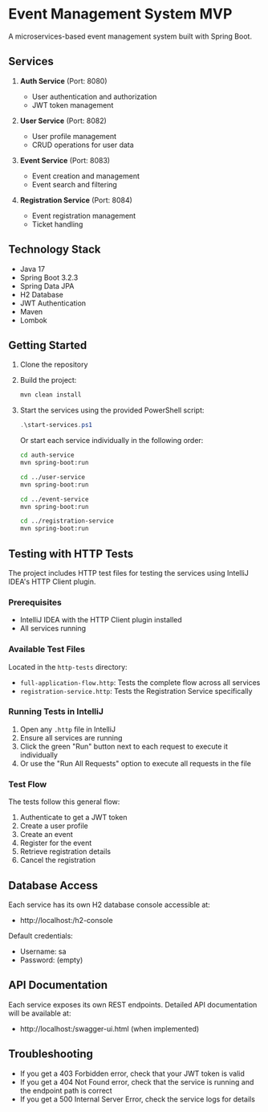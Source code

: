 # Event Management System MVP

A microservices-based event management system built with Spring Boot.

## Services

1. **Auth Service** (Port: 8080)
   - User authentication and authorization
   - JWT token management

2. **User Service** (Port: 8082)
   - User profile management
   - CRUD operations for user data

3. **Event Service** (Port: 8083)
   - Event creation and management
   - Event search and filtering

4. **Registration Service** (Port: 8084)
   - Event registration management
   - Ticket handling

## Technology Stack

- Java 17
- Spring Boot 3.2.3
- Spring Data JPA
- H2 Database
- JWT Authentication
- Maven
- Lombok

## Getting Started

1. Clone the repository
2. Build the project:
   ```bash
   mvn clean install
   ```

3. Start the services using the provided PowerShell script:
   ```powershell
   .\start-services.ps1
   ```

   Or start each service individually in the following order:
   ```bash
   cd auth-service
   mvn spring-boot:run
   
   cd ../user-service
   mvn spring-boot:run
   
   cd ../event-service
   mvn spring-boot:run
   
   cd ../registration-service
   mvn spring-boot:run
   ```

## Testing with HTTP Tests

The project includes HTTP test files for testing the services using IntelliJ IDEA's HTTP Client plugin.

### Prerequisites
- IntelliJ IDEA with the HTTP Client plugin installed
- All services running

### Available Test Files
Located in the `http-tests` directory:
- `full-application-flow.http`: Tests the complete flow across all services
- `registration-service.http`: Tests the Registration Service specifically

### Running Tests in IntelliJ
1. Open any `.http` file in IntelliJ
2. Ensure all services are running
3. Click the green "Run" button next to each request to execute it individually
4. Or use the "Run All Requests" option to execute all requests in the file

### Test Flow
The tests follow this general flow:
1. Authenticate to get a JWT token
2. Create a user profile
3. Create an event
4. Register for the event
5. Retrieve registration details
6. Cancel the registration

## Database Access

Each service has its own H2 database console accessible at:
- http://localhost:<service-port>/h2-console

Default credentials:
- Username: sa
- Password: (empty)

## API Documentation

Each service exposes its own REST endpoints. Detailed API documentation will be available at:
- http://localhost:<service-port>/swagger-ui.html (when implemented)

## Troubleshooting

- If you get a 403 Forbidden error, check that your JWT token is valid
- If you get a 404 Not Found error, check that the service is running and the endpoint path is correct
- If you get a 500 Internal Server Error, check the service logs for details 